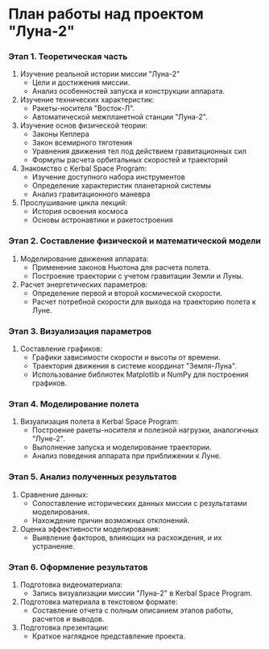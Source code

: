 # План работы над проектом "Луна-2"

### **Этап 1. Теоретическая часть**
1. Изучение реальной истории миссии "Луна-2"
   - Цели и достижения миссии.
   - Анализ особенностей запуска и конструкции аппарата.
2. Изучение технических характеристик:
   - Ракеты-носителя "Восток-Л".
   - Автоматической межпланетной станции "Луна-2".
3. Изучение основ физической теории:
   - Законы Кеплера
   - Закон всемирного тяготения
   - Уравнения движения тел под действием гравитационных сил
   - Формулы расчета орбитальных скоростей и траекторий
4. Знакомство с Kerbal Space Program:
   - Изучение доступного набора инструментов
   - Определение характеристик планетарной системы
   - Анализ гравитационного маневра
5. Прослушивание цикла лекций:
   - История освоения космоса
   - Основы астронавтики и ракетостроения

### **Этап 2. Составление физической и математической модели**
1. Моделирование движения аппарата:
   - Применение законов Ньютона для расчета полета.
   - Построение траектории с учетом гравитации Земли и Луны.
2. Расчет энергетических параметров:
   - Определение первой и второй космической скорости.
   - Расчет потребной скорости для выхода на траекторию полета к Луне.

### **Этап 3. Визуализация параметров**
1. Составление графиков:
   - Графики зависимости скорости и высоты от времени.
   - Траектория движения в системе координат "Земля-Луна".
   - Использование библиотек Matplotlib и NumPy для построения графиков.

### **Этап 4. Моделирование полета**
1. Визуализация полета в Kerbal Space Program:
   - Построение ракеты-носителя и полезной нагрузки, аналогичных "Луне-2".
   - Выполнение запуска и моделирование траектории.
   - Анализ поведения аппарата при приближении к Луне.

### **Этап 5. Анализ полученных результатов**
1. Сравнение данных:
   - Сопоставление исторических данных миссии с результатами моделирования.
   - Нахождение причин возможных отклонений.
2. Оценка эффективности моделирования:
   - Выявление факторов, влияющих на расхождения, и их устранение.

### **Этап 6. Оформление результатов**
1. Подготовка видеоматериала:
   - Запись визуализации миссии "Луна-2" в Kerbal Space Program.
2. Подготовка материала в текстовом формате:
   - Составление отчета с полным описанием этапов работы, расчетов и выводов.
3. Подготовка презентации:
   - Краткое наглядное представление проекта.
